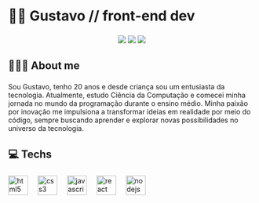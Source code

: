 <h1 align="left">👋🏻 Gustavo // front-end dev</h1>

###

<p align="center">
  <a href="https://instagram.com/gpingon"><img src="https://img.shields.io/badge/-@gpingon-E4405F?style=flat-square&logo=Instagram&logoColor=white"/></a>
  <a href="https://guspingon.github.io/portfolio/"><img src="https://img.shields.io/badge/-guspingon.github.io/portfolio-3423A6?style=flat-square&logo=GitHub&logoColor=white"/></a>
  <a href="https://linkedin.com/in/gustavo-pgonçalves/"><img src="https://img.shields.io/badge/-Gustavo%20P%20Gonçalves-0077B5?style=flat-square&logo=Linkedin&logoColor=white"/></a>
</p>

<h2 align="left">🧑🏻‍💻 About me</h2>

###

<p align="left">Sou Gustavo, tenho 20 anos e desde criança sou um entusiasta da tecnologia. Atualmente, estudo Ciência da Computação e comecei minha jornada no mundo da programação durante o ensino médio. Minha paixão por inovação me impulsiona a transformar ideias em realidade por meio do código, sempre buscando aprender e explorar novas possibilidades no universo da tecnologia.</p>

###

<h2 align="left">💻 Techs</h2>

###

<div align="left">
  <img src="https://skillicons.dev/icons?i=html" height="40" alt="html5 logo"  />
  <img width="12" />
  <img src="https://skillicons.dev/icons?i=css" height="40" alt="css3 logo"  />
  <img width="12" />
  <img src="https://skillicons.dev/icons?i=js" height="40" alt="javascript logo"  />
  <img width="12" />
  <img src="https://skillicons.dev/icons?i=react" height="40" alt="react logo"  />
  <img width="12" />
  <img src="https://skillicons.dev/icons?i=nodejs" height="40" alt="nodejs logo"  />
</div>

###
